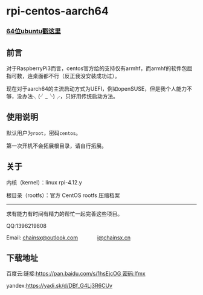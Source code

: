 # rpi-centos-aarch64

### [64位ubuntu戳这里](https://github.com/chainsx/ubuntu64-rpi)

## 前言

对于RaspberryPi3而言，centos官方给的支持仅有armhf，而armhf的软件包屈指可数，连桌面都不行（反正我没安装成功过）。

现在对于aarch64的主流启动方式为UEFI，例如openSUSE，但是我个人能力不够，没办法╮(╯_╰)╭，只好用传统启动方法。

## 使用说明

默认用户为`root`，密码`centos`。

第一次开机不会拓展根目录，请自行拓展。

## 关于

内核（kernel）：linux rpi-4.12.y

根目录（rootfs）：官方 CentOS rootfs 压缩档案

**************************

求有能力有时间有精力的帮忙一起完善这些项目。

QQ:1396219808

Email: chainsx@outlook.com               i@chainsx.cn

## 下载地址

百度云:链接:https://pan.baidu.com/s/1hsEjcOG 密码:lfmx

yandex:https://yadi.sk/d/DBf_G4Lj3R6CUv
